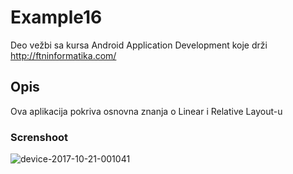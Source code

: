 # Example16

Deo vežbi sa kursa Android Application Development koje drži http://ftninformatika.com/

## Opis

Ova aplikacija pokriva osnovna znanja o Linear i Relative Layout-u

### Screnshoot

![device-2017-10-21-001041](https://user-images.githubusercontent.com/17581397/31843808-57531dee-b5f5-11e7-9ac2-65f7184de50a.png)


